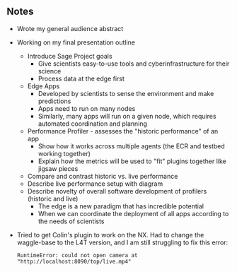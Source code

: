 ## Notes

- Wrote my general audience abstract

- Working on my final presentation outline
  - Introduce Sage Project goals
    - Give scientists easy-to-use tools and cyberinfrastructure for their science
    - Process data at the edge first
  - Edge Apps
    - Developed by scientists to sense the environment and make predictions
    - Apps need to run on many nodes
    - Similarly, many apps will run on a given node, which requires automated coordination and planning 
  - Performance Profiler - assesses the "historic performance" of an app
    - Show how it works across multiple agents (the ECR and testbed working together)
    - Explain how the metrics will be used to "fit" plugins together like jigsaw pieces
  - Compare and contrast historic vs. live performance
  - Describe live performance setup with diagram
  - Describe novelty of overall software development of profilers (historic and live)
    - The edge is a new paradigm that has incredible potential
    - When we can coordinate the deployment of all apps according to the needs of scientists
  
- Tried to get Colin's plugin to work on the NX. Had to change the waggle-base to the L4T version, and I am still struggling to fix this error:

  ```
  RuntimeError: could not open camera at "http://localhost:8090/top/live.mp4"
  ```

  

